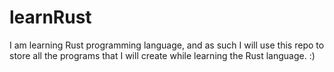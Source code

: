 # learnRust
I am learning Rust programming language, and as such I will use this repo to store all the programs that I will create while learning the Rust language. :) 
